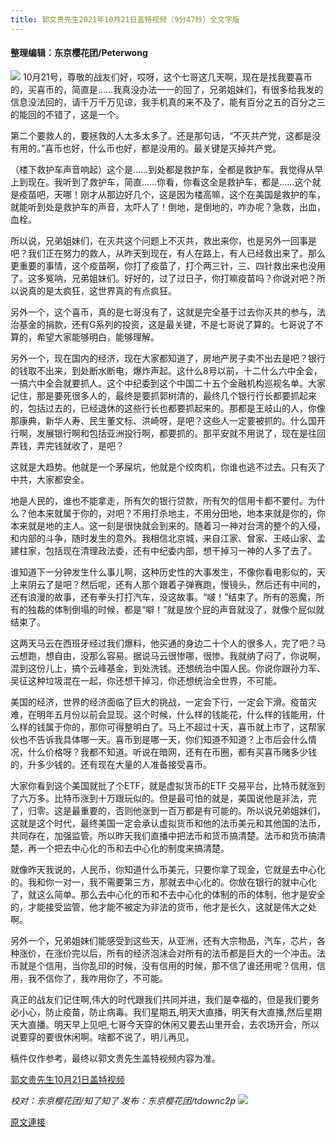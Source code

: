 ```yaml
---
title: 郭文贵先生2021年10月21日盖特视频（9分47秒）全文字版
---
```


#### 整理编辑：东京樱花团/Peterwong
![](https://assets.gnews.org/wp-content/uploads/2021/10/1-56.png)
10月21号，尊敬的战友们好，哎呀，这个七哥这几天啊，现在是找我要喜币的，买喜币的，简直是……我真没办法一一的回了，兄弟姐妹们，有很多给我发的信息没法回的，请千万千万见谅，我手机真的来不及了，能有百分之五的百分之三的能回的不错了，这是一个。

第二个要救人的，要拯救的人太多太多了。还是那句话，“不灭共产党，这都是没有用的。”喜币也好，什么币也好，都是没用的。最关键是灭掉共产党。

（楼下救护车声音响起）这个是……到处都是救护车，全都是救护车。我觉得从早上到现在。我听到了救护车，简直……你看，你看这全是救护车，都是……这个就是疫苗吧，天哪！刚才从那边好几个，这是因为楼高嘛，这个在美国是救护的车，就能听到处是救护车的声音，太吓人了！倒地，是倒地的，咋办呢？急救，出血，血栓。

所以说，兄弟姐妹们，在灭共这个问题上不灭共，救出来你，也是另外一回事是吧？我们正在努力的救人，从昨天到现在，有人在路上，有人已经救出来了。那么更重要的事情，这个疫苗啊，你打了疫苗了，打个两三针，三、四针救出来也没用了。这多冤呐，兄弟姐妹们。好好的，过了过日子，你打嘛疫苗吗？你说对吧？所以说真的是太疯狂，这世界真的有点疯狂。

另外一个，这个喜币，真的是七哥没有了，这就是完全基于过去你灭共的参与，法治基金的捐款，还有G系列的投资，这是最关键，不是七哥说了算的。七哥说了不算的，希望大家能够明白，能够理解。

另外一个，现在国内的经济，现在大家都知道了，房地产房子卖不出去是吧？银行的钱取不出来，到处断水断电，爆炸声起。这什么8号以前，十二什么六中全会，一搞六中全会就要抓人。这个中纪委到这个中国二十五个金融机构巡视名单。大家记住，那是要死很多人的，最终是要抓郭树清的，最终几个银行行长都要抓起来的，包括过去的，已经退休的这些行长也都要抓起来的。那都是王岐山的人，你像那康典，新华人寿、民生董文标、洪崎呀，是吧？这些人一定要被抓的。什么国开行啊，发展银行啊和包括亚洲投行啊，都要抓的。那平安就不用说了，现在是往回弄钱，弄完钱就收了，是吧？

这就是大趋势。他就是一个茅屎坑，他就是个绞肉机，你谁也逃不过去。只有灭了中共，大家都安全。

地是人民的，谁也不能拿走，所有欠的银行贷款，所有欠的信用卡都不要付。为什么？他本来就属于你的，对吧？不用打杀地主，不用分田地，地本来就是你的，你本来就是地的主人。这一刻是很快就会到来的。随着习一神对台湾的整个的入侵，和内部的斗争，随时发生的意外。我相信北京城，来自江家、曾家、王岐山家、孟建柱家，包括现在清理政法委，还有中纪委内部，想干掉习一神的人多了去了。

谁知道下一分钟发生什么事儿啊，这种历史性的大事发生，不像你看电影似的，天上来阴云了是吧？然后呢，还有人那个跟着子弹赛跑，慢镜头，然后还有中间的，还有浪漫的故事，还有拳头打打汽车，没这故事。“啵！”结束了。所有的恶魔，所有的独裁的体制倒塌的时候，都是“噼！”就是放个屁的声音就没了，就像个屁似就结束了。

这两天马云在西班牙经过我们爆料，他买通的身边二十个人的很多人，完了吧？马云想跑，想自由，没那么容易。据说马云很惨哪，很惨。我就纳了闷了，你说啊，混到这份儿上，搞个云峰基金，到处洗钱。还想统治中国人民。你说你跟孙力军、吴征这种垃圾混在一起，你还想干掉习，你还想统治全世界，不可能。

美国的经济，世界的经济面临了巨大的挑战，一定会下行，一定会下滑。疫苗灾难，在明年五月份以前会显现。这个时候，什么样的钱能花，什么样的钱能用，什么样的钱属于你的，那你可得整明白了。马上不超过十天，喜币就上市了，这帮家伙也不告诉我具体哪一天。喜币到是哪一天，你们知道不知道？上市后会什么情况，什么价格呀？我都不知道。听说在暗网，还有在币圈，都有买喜币赌多少钱的，升多少钱的。还有现在大量的人准备接受喜币。

大家你看到这个美国就批了个ETF，就是虚拟货币的ETF 交易平台，比特币就涨到了六万多。比特币涨到十万跟玩似的。但是最可怕的就是，美国说他是非法，完了，归零。这是最重要的，否则他涨到一百万都是有可能的。所以说兄弟姐妹们，这就是这个时代，最终美国一定会承认虚拟货币和他的法币美元和其他国的法币，共同存在，加强监管。所以昨天我们直播中把法币和货币搞清楚。法币和货币搞清楚，再一个把去中心化的币和去中心化的制度来搞清楚。

就像昨天我说的，人民币，你知道什么币美元，只要你拿了现金，它就是去中心化的。我和你一对一，我不需要第三方，那就去中心化的。你放在银行的就中心化了，就这么简单。那么去中心化的币和不去中心化的体制的币的体制，他才是安全的，才能接受监管，他才能不被定为非法的货币，他才是长久，这就是伟大之处啊。

另外一个，兄弟姐妹们能感受到这些天，从亚洲，还有大宗物品，汽车，芯片，各种涨价，在涨价完以后，所有的经济泡沫会对所有的法币都是巨大的一个冲击。法币就是个信用，当你乱印的时候，没有信用的时候，那不信了谁还用呢？信用，信用，我不信你了，我咋用你了，不可能。

真正的战友们记住啊,伟大的时代跟我们共同并进，我们是幸福的，但是我们要务必小心，防止疫苗，防止病毒。我们星期五,明天大直播，明天有大直播,然后星期天大直播。明天早上见吧,七哥今天穿的休闲又要去山里开会，去农场开会，所以说要穿的要很休闲啊。啥都不说了，明儿再见。

稿件仅作参考，最终以郭文贵先生盖特视频内容为准。

[郭文贵先生10月21日盖特视频](https://gettr.com/post/pesll02868)

*校对：东京樱花团/知了知了
发布：东京樱花团/tdownc2p*
![](https://assets.gnews.org/wp-content/uploads/2021/08/image0-1-36.jpg)

[原文連接](https://gnews.org/zh-hans/1609822/)